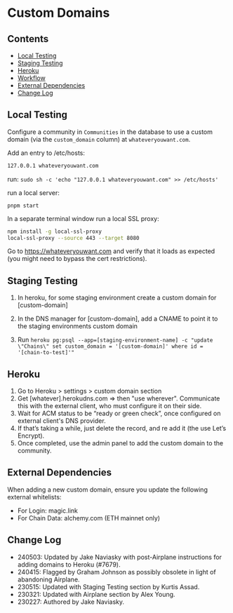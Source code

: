 # Custom Domains

## Contents

- [Local Testing](#local-testing)
- [Staging Testing](#staging-testing)
- [Heroku](#heroku)
- [Workflow](#workflow)
- [External Dependencies](#external-dependencies)
- [Change Log](#change-log)

## Local Testing

Configure a community in `Communities` in the database to use a custom domain (via the `custom_domain` column) at `whateveryouwant.com`.

Add an entry to /etc/hosts:

```txt
127.0.0.1 whateveryouwant.com
```

run: `sudo sh -c 'echo "127.0.0.1 whateveryouwant.com" >> /etc/hosts'`

run a local server:

`pnpm start`

In a separate terminal window run a local SSL proxy:

```bash
npm install -g local-ssl-proxy
local-ssl-proxy --source 443 --target 8080
```

Go to <https://whateveryouwant.com> and verify that it loads as expected (you might need to bypass the cert restrictions).

## Staging Testing

1. In heroku, for some staging environment create a custom domain for [custom-domain]

2. In the DNS manager for [custom-domain], add a CNAME to point it to the staging environments custom domain

3. Run ```heroku pg:psql --app=[staging-environment-name] -c "update \"Chains\" set custom_domain = '[custom-domain]' where id = '[chain-to-test]'"```

## Heroku

1. Go to Heroku > settings > custom domain section
1. Get [whatever].herokudns.com ⇒ then "use wherever". Communicate this with the external client, who must configure it on their side.
1. Wait for ACM status to be “ready or green check”, once configured on external client's DNS provider.
1. If that’s taking a while, just delete the record, and re add it (the use Let’s Encrypt).
1. Once completed, use the admin panel to add the custom domain to the community.

## External Dependencies

When adding a new custom domain, ensure you update the following external whitelists:

- For Login: magic.link
- For Chain Data: alchemy.com (ETH mainnet only)

## Change Log

- 240503: Updated by Jake Naviasky with post-Airplane instructions for adding domains to Heroku (#7679).
- 240415: Flagged by Graham Johnson as possibly obsolete in light of abandoning Airplane.
- 230515: Updated with Staging Testing section by Kurtis Assad.
- 230321: Updated with Airplane section by Alex Young.
- 230227: Authored by Jake Naviasky.
